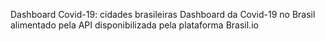 Dashboard Covid-19: cidades brasileiras
Dashboard da Covid-19 no Brasil alimentado pela API disponibilizada pela plataforma Brasil.io
